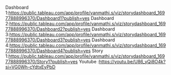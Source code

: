 Dashboard 1:https://public.tableau.com/app/profile/vanmathi.s/viz/storydashboard_16977888996370/Dashboard1?publish=yes
Dashboard 2:https://public.tableau.com/app/profile/vanmathi.s/viz/storydashboard_16977888996370/Dashboard2?publish=yes
Dashboard 3:https://public.tableau.com/app/profile/vanmathi.s/viz/storydashboard_16977888996370/Dashboard3?publish=yes
Dashboard 4:https://public.tableau.com/app/profile/vanmathi.s/viz/storydashboard_16977888996370/Dashboard4?publish=yes
Story     1:https://public.tableau.com/app/profile/vanmathi.s/viz/storydashboard_16977888996370/Story1?publish=yes
Youtube   :https://youtu.be/U86_yQi8O4k?si=VG0Wh-cYdtxEyPbD
